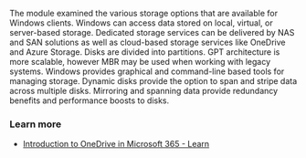The module examined the various storage options that are available for Windows clients. Windows can access data stored on local, virtual, or server-based storage. Dedicated storage services can be delivered by NAS and SAN solutions as well as cloud-based storage services like OneDrive and Azure Storage. Disks are divided into partitions. GPT architecture is more scalable, however MBR may be used when working with legacy systems. Windows provides graphical and command-line based tools for managing storage. Dynamic disks provide the option to span and stripe data across multiple disks. Mirroring and spanning data provide redundancy benefits and performance boosts to disks.

### Learn more

 -  [Introduction to OneDrive in Microsoft 365 - Learn](/training/modules/m365-onedrive-collaboration-use/)
